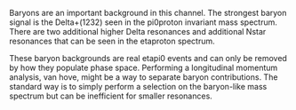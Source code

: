 Baryons are an important background in this channel. The strongest baryon signal is the Delta+(1232) seen in the pi0proton invariant mass spectrum. There are two additional higher Delta resonances and additional Nstar resonances that can be seen in the etaproton spectrum. 

These baryon backgrounds are real etapi0 events and can only be removed by how they populate phase space. Performing a longitudinal momentum analysis, van hove, might be a way to separate baryon contributions. The standard way is to simply perform a selection on the baryon-like mass spectrum but can be inefficient for smaller resonances. 
